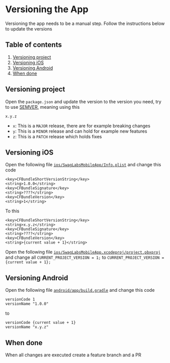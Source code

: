 # Versioning the App

Versioning the app needs to be a manual step. Follow the instructions below to update the versions 

## Table of contents
1. [Versioning project](#versioning-project)
1. [Versioning iOS](#versioning-ios)
1. [Versioning Android](#versioning-android)
1. [When done](#when-done)

## Versioning project
Open the `package.json` and update  the version to the version you need, try to use [SEMVER](https://nodesource.com/blog/semver-a-primer/), meaning using this 

    x.y.z

- `x`: This is a `MAJOR` release, there are for example breaking changes
- `y`: This is a `MINOR` release and can hold for example new features
- `z`: This is a `PATCH` release which holds fixes


## Versioning iOS
Open the following file [`ios/SwagLabsMobileApp/Info.plist`](../ios/SwagLabsMobileApp/Info.plist) and change this code

```
<key>CFBundleShortVersionString</key>
<string>1.0.0</string>
<key>CFBundleSignature</key>
<string>????</string>
<key>CFBundleVersion</key>
<string>1</string>
```

To this

```
<key>CFBundleShortVersionString</key>
<string>x.y.z</string>
<key>CFBundleSignature</key>
<string>????</string>
<key>CFBundleVersion</key>
<string>{current value + 1}</string>
```

Open the following file [`ios/SwagLabsMobileApp.xcodeproj/project.pbxproj`](../ios/SwagLabsMobileApp.xcodeproj/project.pbxproj) and change all `CURRENT_PROJECT_VERSION = 1;` to `CURRENT_PROJECT_VERSION = {current value + 1};`

## Versioning Android
Open the following file [`android/app/build.gradle`](../android/app/build.gradle) and change this code

```
versionCode 1
versionName "1.0.0"
```

to

```
versionCode {current value + 1}
versionName "x.y.z"
```

## When done
When all changes are executed create a feature branch and a PR
